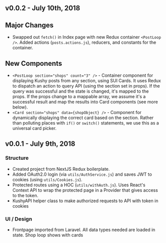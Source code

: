 ## v0.0.2 - July 10th, 2018

## Major Changes

* Swapped out `fetch()` in Index page with new Redux container `<PostLoop />`. Added actions (`posts.actions.js`), reducers, and constants for the container.

## New Components

* `<PostLoop section="shops" count="3" />` - Container component for displaying Kushy posts from any section, using SUI Cards. It uses Redux to dispatch an action to query API (using the section set in props). If the query was successful and the state is changed, it's mapped to the props. If the props change to a mappable array, we assume it's a successful result and map the results into Card components (see more below).
* `<Card section="shops" data={shopObject} />` - Component for dynamically displaying the correct card based on the section. Rather than polluting places with `if()` or `switch()` statements, we use this as a universal card picker.

## v0.0.1 - July 9th, 2018

### Structure 

* Created project from NextJS Redux boilerplate.
* Added OAuth2.0 login (via `utils/AuthService.js`) and saves JWT to cookies (using `utils/Cookies.js`).
* Protected routes using a HOC (`utils/withAuth.js`). Uses React's Context API to wrap the protected page in a Provider that gives access to the token.
* KushyAPI helper class to make authorized requests to API with token in cookies

### UI / Design

* Frontpage imported from Laravel. All data types needed are loaded in state. Shop loop shows with cards